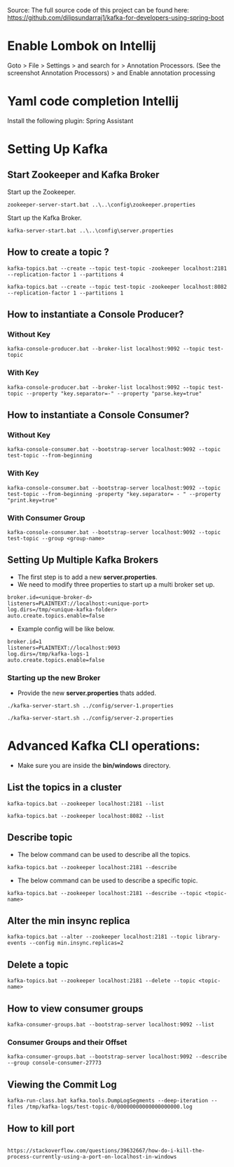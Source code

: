 Source: The full source code of this project can be found here: https://github.com/dilipsundarraj1/kafka-for-developers-using-spring-boot

# Enable Lombok on Intellij
Goto > File > Settings > and search for > Annotation Processors. (See the screenshot Annotation Processors) > and Enable annotation processing

# Yaml code completion Intellij
Install the following plugin: Spring Assistant

# Setting Up Kafka
## Start Zookeeper and Kafka Broker
Start up the Zookeeper.
```
zookeeper-server-start.bat ..\..\config\zookeeper.properties
```
Start up the Kafka Broker.
```
kafka-server-start.bat ..\..\config\server.properties
```
## How to create a topic ?
```
kafka-topics.bat --create --topic test-topic -zookeeper localhost:2181 --replication-factor 1 --partitions 4

kafka-topics.bat --create --topic test-topic -zookeeper localhost:8082 --replication-factor 1 --partitions 1
```
## [](https://github.com/dilipsundarraj1/kafka-for-developers-using-spring-boot/blob/master/SetUpKafka.md#how-to-instantiate-a-console-producer-1)How to instantiate a Console Producer?
### Without Key
```
kafka-console-producer.bat --broker-list localhost:9092 --topic test-topic
```
### With Key
```
kafka-console-producer.bat --broker-list localhost:9092 --topic test-topic --property "key.separator=-" --property "parse.key=true"
```
## How to instantiate a Console Consumer?
### Without Key
```
kafka-console-consumer.bat --bootstrap-server localhost:9092 --topic test-topic --from-beginning
```
### With Key
```
kafka-console-consumer.bat --bootstrap-server localhost:9092 --topic test-topic --from-beginning -property "key.separator= - " --property "print.key=true"
```
### With Consumer Group
```
kafka-console-consumer.bat --bootstrap-server localhost:9092 --topic test-topic --group <group-name>
```
## Setting Up Multiple Kafka Brokers

-   The first step is to add a new **server.properties**.    
-   We need to modify three properties to start up a multi broker set up.   
```
broker.id=<unique-broker-d>
listeners=PLAINTEXT://localhost:<unique-port>
log.dirs=/tmp/<unique-kafka-folder>
auto.create.topics.enable=false
```
-   Example config will be like below.
```
broker.id=1
listeners=PLAINTEXT://localhost:9093
log.dirs=/tmp/kafka-logs-1
auto.create.topics.enable=false
```
### Starting up the new Broker
-   Provide the new **server.properties** thats added.
```
./kafka-server-start.sh ../config/server-1.properties
```
```
./kafka-server-start.sh ../config/server-2.properties
```
# Advanced Kafka CLI operations:
-   Make sure you are inside the **bin/windows** directory.

## List the topics in a cluster
```
kafka-topics.bat --zookeeper localhost:2181 --list

kafka-topics.bat --zookeeper localhost:8082 --list
```
## Describe topic
-   The below command can be used to describe all the topics.
```
kafka-topics.bat --zookeeper localhost:2181 --describe
```
-   The below command can be used to describe a specific topic.
```
kafka-topics.bat --zookeeper localhost:2181 --describe --topic <topic-name>
```
## Alter the min insync replica
```
kafka-topics.bat --alter --zookeeper localhost:2181 --topic library-events --config min.insync.replicas=2
```
## Delete a topic
```
kafka-topics.bat --zookeeper localhost:2181 --delete --topic <topic-name>
```
## How to view consumer groups
```
kafka-consumer-groups.bat --bootstrap-server localhost:9092 --list
```
### Consumer Groups and their Offset
```
kafka-consumer-groups.bat --bootstrap-server localhost:9092 --describe --group console-consumer-27773
```
## Viewing the Commit Log
```
kafka-run-class.bat kafka.tools.DumpLogSegments --deep-iteration --files /tmp/kafka-logs/test-topic-0/00000000000000000000.log
```

## How to kill port
```

https://stackoverflow.com/questions/39632667/how-do-i-kill-the-process-currently-using-a-port-on-localhost-in-windows
```
